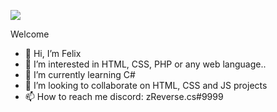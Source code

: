 ![](https://img.shields.io/badge/<Love>-<MySelf>-informational?style=flat&logo=<Linux>&logoColor=white&color=2bbc8a)

Welcome 

- 👋 Hi, I’m Felix
- 👀 I’m interested in HTML, CSS, PHP or any web language..
- 🌱 I’m currently learning C#
- 💞️ I’m looking to collaborate on HTML, CSS and JS projects
- 📫 How to reach me discord: zReverse.cs#9999
